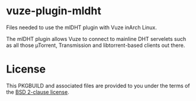 vuze-plugin-mldht
=================

Files needed to use the mlDHT plugin with Vuze inArch Linux.

The mlDHT plugin allows Vuze to connect to mainline DHT servelets
such as all those µTorrent, Transmission and libtorrent-based clients 
out there.


License
=======

This PKGBUILD and associated files are provided to you under the terms
of the [BSD 2-clause license](http://opensource.org/licenses/BSD-2-Clause). 

